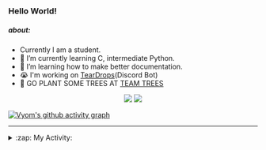 ### Hello World!

##### about:
- Currently I am a student.
- 🌱 I’m currently learning C, intermediate Python.
- 🌱 I’m learning how to make better documentation.
- 😭 I'm working on [TearDrops](https://github.com/Vyvy-vi/TearDrops)(Discord Bot)
- 🌱 GO PLANT SOME TREES AT [TEAM TREES](https://teamtrees.org/)

<p align="center">
  <a href="https://twitter.com/Vyvy_viM"><img target="_blank" src="https://img.shields.io/badge/twitter%20@Vyvy_viM-0D95E8?style=for-the-badge&logo=twitter&logoColor=white"/></a> 
  <a href="https://vyvy-vi.github.io/portfolio"><img target="_blank" src="https://img.shields.io/badge/-I%27m_craving_for_open_source-green?style=for-the-badge&logo=github&logoColor=black"/></a> 
</p>

[![Vyom's github activity graph](https://activity-graph.herokuapp.com/graph?username=Vyvy-vi)](https://github.com/ashutosh00710/github-readme-activity-graph)

---
<details>
  <summary>:zap: My Activity:</summary>
  
<!--START_SECTION:waka-->
**I'm a Night 🦉** 

```text
🌞 Morning    34 commits     █░░░░░░░░░░░░░░░░░░░░░░░░   5.07% 
🌆 Daytime    217 commits    ████████░░░░░░░░░░░░░░░░░   32.34% 
🌃 Evening    245 commits    █████████░░░░░░░░░░░░░░░░   36.51% 
🌙 Night      175 commits    ██████░░░░░░░░░░░░░░░░░░░   26.08%

```
📅 **I'm Most Productive on Thursday** 

```text
Monday       97 commits     ███░░░░░░░░░░░░░░░░░░░░░░   14.46% 
Tuesday      83 commits     ███░░░░░░░░░░░░░░░░░░░░░░   12.37% 
Wednesday    126 commits    ████░░░░░░░░░░░░░░░░░░░░░   18.78% 
Thursday     140 commits    █████░░░░░░░░░░░░░░░░░░░░   20.86% 
Friday       40 commits     █░░░░░░░░░░░░░░░░░░░░░░░░   5.96% 
Saturday     82 commits     ███░░░░░░░░░░░░░░░░░░░░░░   12.22% 
Sunday       103 commits    ███░░░░░░░░░░░░░░░░░░░░░░   15.35%

```


📊 **This Week I Spent My Time On** 

```text
🔥 Editors: 
Vim                      7 hrs 54 mins       █████████████████████████   100.0%

🐱‍💻 Projects: 
TEC-Discord-Oauth2       2 hrs 50 mins       █████████░░░░░░░░░░░░░░░░   36.03% 
TEC-Discord-Automation   2 hrs 32 mins       ████████░░░░░░░░░░░░░░░░░   32.05% 
TheGame                  1 hr 24 mins        ████░░░░░░░░░░░░░░░░░░░░░   17.91% 
TearDrops                44 mins             ██░░░░░░░░░░░░░░░░░░░░░░░   9.43% 
Unknown Project          14 mins             ░░░░░░░░░░░░░░░░░░░░░░░░░   3.03%

```


<!--END_SECTION:waka-->
</details>
